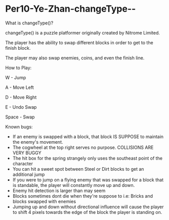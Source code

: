 Per10-Ye-Zhan-changeType--
==========================

What is changeType()?

changeType() is a puzzle platformer originally created by Nitrome Limited.

The player has the ability to swap different blocks in order to get to the finish block.

The player may also swap enemies, coins, and even the finish line.


How to Play:

W - Jump

A - Move Left

D - Move Right

E - Undo Swap

Space - Swap


Known bugs:

* If an enemy is swapped with a block, that block IS SUPPOSE to maintain the enemy's movement.
* The cogwheel at the top right serves no purpose.
COLLISIONS ARE VERY BUGGY
* The hit box for the spring strangely only uses the southeast point of the character
* You can hit a sweet spot between Steel or Dirt blocks to get an additional jump
* If you were to jump on a flying enemy that was swapped for a block that is standable, the player will constantly move up and down.
* Enemy hit detection is larger than may seem
* Blocks sometimes dont die when they're suppose to i.e: Bricks and blocks swapped with enemies
* Jumping up and down without directional influence will cause the player to shift 4 pixels towards the edge of the block the player is standing on.



